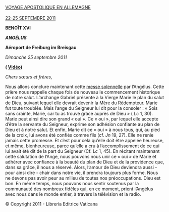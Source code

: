 [VOYAGE APOSTOLIQUE EN ALLEMAGNE\
\
22-25 SEPTEMBRE 2011](http://w2.vatican.va/content/benedict-xvi/fr/travels/2011/outside/documents/germania.html)

**BENOÎT XVI**

***ANGÉLUS***

**Aéroport de Freiburg im Breisgau**

*Dimanche 25 septembre 2011*

**( [Vidéo](https://www.youtube.com/watch?v=K_eyLlvWa04&list=PLC9tK3J1RlaZGkT-qS3F021VSzUv-YuwO&index=77&ab_channel=TheVatican-Archive))**

*Chers sœurs et frères,*

Nous allons conclure maintenant cette [messe solennelle](http://w2.vatican.va/content/benedict-xvi/fr/homilies/2011/documents/hf_ben-xvi_hom_20110925_freiburg.html) par l’Angélus. Cette prière nous rappelle chaque fois de nouveau le commencement historique de notre salut. L’archange Gabriel présente à la Vierge Marie le plan du salut de Dieu, suivant lequel elle devrait devenir la Mère du Rédempteur. Marie fut toute troublée. Mais l’ange du Seigneur lui dit pour la consoler : « Sois sans crainte, Marie, car tu as trouvé grâce auprès de Dieu » ( *Lc* 1, 30). Marie peut ainsi dire son grand « oui ». Ce « oui », par lequel elle accepte d’être la servante du Seigneur, exprime son adhésion confiante au plan de Dieu et à notre salut. Et enfin, Marie dit ce « oui » à nous tous, qui, au pied de la croix, lui avons été confiés comme fils (cf. *Jn* 19, 27). Elle ne renie jamais cette promesse. Et c’est pour cela qu’elle doit être appelée heureuse, et même, bienheureuse, parce qu’elle a cru à l’accomplissement de ce qui lui avait été dit de la part du Seigneur (Cf. *Lc* 1, 45). En récitant maintenant cette salutation de l’Ange, nous pouvons nous unir ce « oui » de Marie et adhérer avec confiance à la beauté du plan de Dieu et de la providence que, dans sa grâce, il nous a réservé. Alors, l’amour de Dieu deviendra aussi - pour ainsi dire - chair dans notre vie, il prendra toujours plus forme. Nous ne devons pas avoir peur au milieu de toutes nos préoccupations. Dieu est bon. En même temps, nous pouvons nous sentir soutenus par la communauté des nombreux fidèles qui, en ce moment, prient l’Angélus avec nous dans le monde entier, à travers la télévision et la radio.

© Copyright 2011 - Libreria Editrice Vaticana